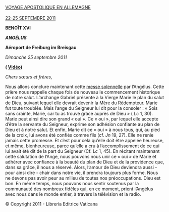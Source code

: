 [VOYAGE APOSTOLIQUE EN ALLEMAGNE\
\
22-25 SEPTEMBRE 2011](http://w2.vatican.va/content/benedict-xvi/fr/travels/2011/outside/documents/germania.html)

**BENOÎT XVI**

***ANGÉLUS***

**Aéroport de Freiburg im Breisgau**

*Dimanche 25 septembre 2011*

**( [Vidéo](https://www.youtube.com/watch?v=K_eyLlvWa04&list=PLC9tK3J1RlaZGkT-qS3F021VSzUv-YuwO&index=77&ab_channel=TheVatican-Archive))**

*Chers sœurs et frères,*

Nous allons conclure maintenant cette [messe solennelle](http://w2.vatican.va/content/benedict-xvi/fr/homilies/2011/documents/hf_ben-xvi_hom_20110925_freiburg.html) par l’Angélus. Cette prière nous rappelle chaque fois de nouveau le commencement historique de notre salut. L’archange Gabriel présente à la Vierge Marie le plan du salut de Dieu, suivant lequel elle devrait devenir la Mère du Rédempteur. Marie fut toute troublée. Mais l’ange du Seigneur lui dit pour la consoler : « Sois sans crainte, Marie, car tu as trouvé grâce auprès de Dieu » ( *Lc* 1, 30). Marie peut ainsi dire son grand « oui ». Ce « oui », par lequel elle accepte d’être la servante du Seigneur, exprime son adhésion confiante au plan de Dieu et à notre salut. Et enfin, Marie dit ce « oui » à nous tous, qui, au pied de la croix, lui avons été confiés comme fils (cf. *Jn* 19, 27). Elle ne renie jamais cette promesse. Et c’est pour cela qu’elle doit être appelée heureuse, et même, bienheureuse, parce qu’elle a cru à l’accomplissement de ce qui lui avait été dit de la part du Seigneur (Cf. *Lc* 1, 45). En récitant maintenant cette salutation de l’Ange, nous pouvons nous unir ce « oui » de Marie et adhérer avec confiance à la beauté du plan de Dieu et de la providence que, dans sa grâce, il nous a réservé. Alors, l’amour de Dieu deviendra aussi - pour ainsi dire - chair dans notre vie, il prendra toujours plus forme. Nous ne devons pas avoir peur au milieu de toutes nos préoccupations. Dieu est bon. En même temps, nous pouvons nous sentir soutenus par la communauté des nombreux fidèles qui, en ce moment, prient l’Angélus avec nous dans le monde entier, à travers la télévision et la radio.

© Copyright 2011 - Libreria Editrice Vaticana